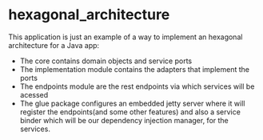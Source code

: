 hexagonal_architecture
======================

This application is just an example of a way to implement an hexagonal architecture for a Java app:
- The core contains domain objects and service ports
- The implementation module contains the adapters that implement the ports
- The endpoints module are the rest endpoints via which services will be acessed
- The glue package configures an embedded jetty server where it will register the endpoints(and some other features)
and also a service binder which will be our dependency injection manager, for the services.



